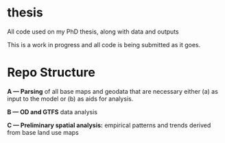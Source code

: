 # thesis
 All code used on my PhD thesis, along with data and outputs
 
 This is a work in progress and all code is being submitted as it goes.
 
 # Repo Structure
**A — Parsing** of all base maps and geodata that are necessary either (a) as input to the model or (b) as aids for analysis.
 
**B — OD and GTFS** data analysis

**C — Preliminary spatial analysis:** empirical patterns and trends derived from base land use maps

